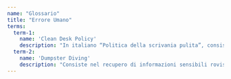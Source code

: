 ```yaml
---
name: "Glossario"
title: "Errore Umano"
terms:
  term-1:
    name: 'Clean Desk Policy' 
    description: "In italiano “Politica della scrivania pulita”, consiste nel tenere sempre la scrivania sgombra da documenti alla fine della giornata lavorativa, o quando ci si allontana dalla propria postazione."
  term-2:
    name: 'Dumpster Diving'
    description: "Consiste nel recupero di informazioni sensibili rovistando nella spazzatura."
---
```

